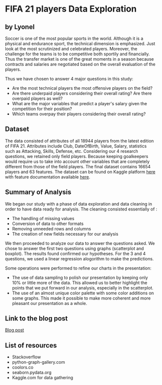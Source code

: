 # FIFA 21 players Data Exploration
## by Lyonel

Soccer is one of the most popular sports in the world. Although it is a physical and endurance sport, the technical dimension is emphasized. Just look at the most scrutinized and celebrated players. Moreover, the challenge for the teams is to be competitive both sportily and financially. Thus the transfer market is one of the great moments in a season because contracts and salaries are negotiated based on the overall evaluation of the players.

Thus we have chosen to answer 4 major questions in this study:

- Are the most technical players the most offensive players on the field?
- Are there underpaid players considering their overall rating? Are there overpaid players as well?
- What are the major variables that predict a player's salary given the competition for their position?
- Which teams overpay their players considering their overall rating?

## Dataset

The data consisted of attributes of all 18944 players from the latest edition of FIFA 21. Attributes include Club, DateOfBirth, Value, Salary, statistics such as Attacking, Skills, Defense, etc. 
Considering our 4 research questions, we retained only field players. Because keeping goalkeepers would require us to take into account other variables that are completely different from those of the field players. The final dataset contains 16654 players and 63 features.
The dataset can be found on Kaggle platform [here](https://www.kaggle.com/stefanoleone992/fifa-21-complete-player-dataset?select=players_21.csv) with feature documentation available [here](https://www.kaggle.com/stefanoleone992/fifa-21-complete-player-dataset).



## Summary of Analysis

We began our study with a phase of data exploration and data cleaning in order to have data ready for analysis.
The cleaning consisted essentially of :
- The handling of missing values
- Conversion of data to other formats
- Removing unneeded rows and columns
- The creation of new fields necessary for our analysis

We then proceeded to analyze our data to answer the questions asked.
We chose to answer the first two questions using graphs (scatterplot and boxplot). The results found confirmed our hypotheses. 
For the 3 and 4 questions, we used a linear regression alogorithm to make the predictions. 

Some operations were performed to refine our charts in the presentation:
- The use of data sampling to polish our presentation by keeping only 10% or little more of the data. This allowed us to better highlight the points that we put forward in our analysis, especially in the scatterplot.
- The use of an almost unique color palette with some color additions on some graphs. This made it possible to make more coherent and more pleasant our presentation as a whole.

## Link to the blog post
[Blog post](https://ygrecson.medium.com/fifa-21-dataset-analysis-442f9cb3abc0)

## List of resources

- Stackoverflow
- python-graph-gallery.com
- coolors.co 
- seaborn.pydata.org
- Kaggle.com for data gathering